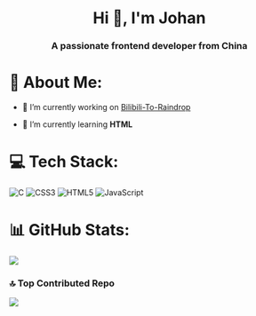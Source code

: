 <h1 align="center">Hi 👋, I'm Johan</h1>
<h3 align="center">A passionate frontend developer from China</h3>

# 💫 About Me:
- 🔭 I’m currently working on [Bilibili-To-Raindrop](https://github.com/AHCorn/Bilibili-To-Raindrop)

- 🌱 I’m currently learning **HTML**


# 💻 Tech Stack:
![C](https://img.shields.io/badge/c-%2300599C.svg?style=for-the-badge&logo=c&logoColor=white) ![CSS3](https://img.shields.io/badge/css3-%231572B6.svg?style=for-the-badge&logo=css3&logoColor=white) ![HTML5](https://img.shields.io/badge/html5-%23E34F26.svg?style=for-the-badge&logo=html5&logoColor=white) ![JavaScript](https://img.shields.io/badge/javascript-%23323330.svg?style=for-the-badge&logo=javascript&logoColor=%23F7DF1E)
# 📊 GitHub Stats:
![](https://github-readme-stats.vercel.app/api?username=JJohandoe&theme=dark&hide_border=false&include_all_commits=false&count_private=false&show_icons=true)
### 🔝 Top Contributed Repo
![](https://github-contributor-stats.vercel.app/api?username=JJohandoe&limit=5&theme=dark&combine_all_yearly_contributions=true)


